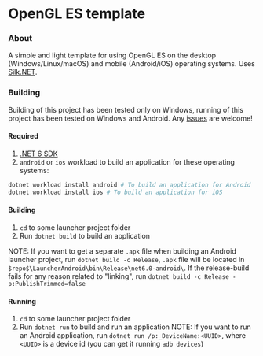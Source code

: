 # OpenGL ES template
### About 
A simple and light template for using OpenGL ES on the desktop
(Windows/Linux/macOS) and mobile (Android/iOS) operating systems.
Uses [Silk.NET](https://github.com/dotnet/Silk.NET).
### Building
Building of this project has been tested only on Windows, running
of this project has been tested on Windows and Android.
Any [issues](https://github.com/KirillAldashkin/SilkNETTemplateGLES/issues)
are welcome!
#### Required
1) [.NET 6 SDK](https://dotnet.microsoft.com/download/dotnet/6.0)
2) `android` or `ios` workload to build an application for these 
operating systems:
```bash
dotnet workload install android # To build an application for Android
dotnet workload install ios # To build an application for iOS
```
#### Building
1) `cd` to some launcher project folder
2) Run `dotnet build` to build an application

NOTE: If you want to get a separate `.apk` file when building an 
Android launcher project, run `dotnet build -c Release`, `.apk`
file will be located in `$repo$\LauncherAndroid\bin\Release\net6.0-android\`.
If the release-build fails for any reason related to "linking", run
`dotnet build -c Release -p:PublishTrimmed=false`

#### Running
1) `cd` to some launcher project folder
2) Run `dotnet run` to build and run an application
NOTE: If you want to run an Android application, run
`dotnet run /p:_DeviceName:<UUID>`, where `<UUID>`
is a device id (you can get it running `adb devices`)